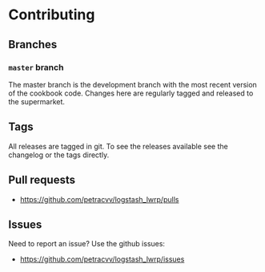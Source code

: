 # Contributing

## Branches

### `master` branch

The master branch is the development branch with the most recent version of the cookbook code. Changes here are regularly tagged and released to the supermarket.

## Tags

All releases are tagged in git. To see the releases available see the changelog or the tags directly.

## Pull requests

- https://github.com/petracvv/logstash_lwrp/pulls

## Issues

Need to report an issue? Use the github issues:

- https://github.com/petracvv/logstash_lwrp/issues